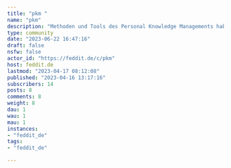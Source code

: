 ```yaml
---
title: "pkm " 
name: "pkm"
description: "Methoden und Tools des Personal Knowledge Managements haben sich in den letzten Jahren gewandelt. Hier sind Hinweise dazu gefragt."
type: community
date: "2023-06-22 16:47:16"
draft: false
nsfw: false
actor_id: "https://feddit.de/c/pkm"
host: feddit.de
lastmod: "2023-04-17 08:12:08"
published: "2023-04-16 13:17:16"
subscribers: 14
posts: 8
comments: 8
weight: 8
dau: 1
wau: 1
mau: 1
instances:
- "feddit_de"
tags: 
- "feddit_de"

---
```

